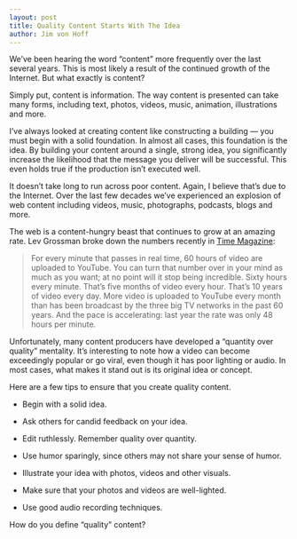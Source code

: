```yaml
---
layout: post
title: Quality Content Starts With The Idea
author: Jim von Hoff
---
```


We’ve been hearing the word “content” more frequently over the last several years. This is most likely a result of the continued growth of the Internet. But what exactly is content?

Simply put, content is information. The way content is presented can take many forms, including text, photos, videos, music, animation, illustrations and more.

I’ve always looked at creating content like constructing a building — you must begin with a solid foundation. In almost all cases, this foundation is the idea. By building your content around a single, strong idea, you significantly increase the likelihood that the message you deliver will be successful. This even holds true if the production isn’t executed well.

It doesn’t take long to run across poor content. Again, I believe that’s due to the Internet. Over the last few decades we’ve experienced an explosion of web content including videos, music, photographs, podcasts, blogs and more.

The web is a content-hungry beast that continues to grow at an amazing rate. Lev Grossman broke down the numbers recently in [Time Magazine](http://content.time.com/time/magazine/article/0,9171,2104815,00.html#ixzz1krr6i4Qd):

> For every minute that passes in real time, 60 hours of video are uploaded to YouTube. You can turn that number over in your mind as much as you want; at no point will it stop being incredible. Sixty hours every minute. That’s five months of video every hour. That’s 10 years of video every day. More video is uploaded to YouTube every month than has been broadcast by the three big TV networks in the past 60 years. And the pace is accelerating: last year the rate was only 48 hours per minute.

Unfortunately, many content producers have developed a “quantity over quality” mentality. It’s interesting to note how a video can become exceedingly popular or go viral, even though it has poor lighting or audio. In most cases, what makes it stand out is its original idea or concept.

Here are a few tips to ensure that you create quality content.

- Begin with a solid idea.

-  Ask others for candid feedback on your idea.

-  Edit ruthlessly. Remember quality over quantity.

-  Use humor sparingly, since others may not share your sense of humor.

-  Illustrate your idea with photos, videos and other visuals.

-  Make sure that your photos and videos are well-lighted.

-  Use good audio recording techniques.

How do you define “quality” content?